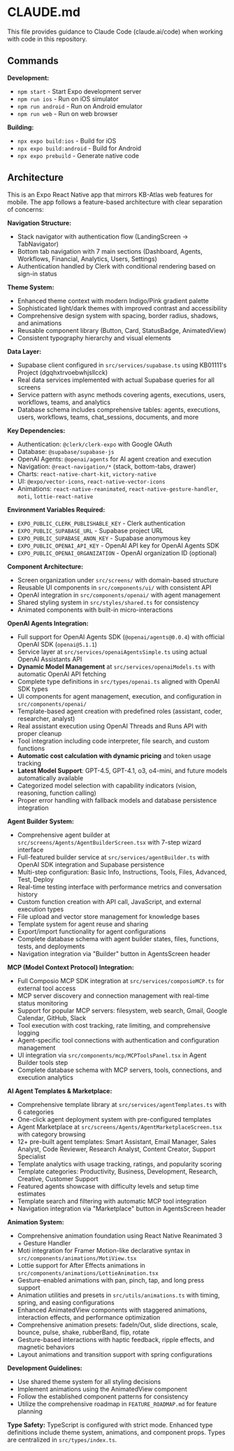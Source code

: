 # CLAUDE.md

This file provides guidance to Claude Code (claude.ai/code) when working with code in this repository.

## Commands

**Development:**
- `npm start` - Start Expo development server
- `npm run ios` - Run on iOS simulator  
- `npm run android` - Run on Android emulator
- `npm run web` - Run on web browser

**Building:**
- `npx expo build:ios` - Build for iOS
- `npx expo build:android` - Build for Android
- `npx expo prebuild` - Generate native code

## Architecture

This is an Expo React Native app that mirrors KB-Atlas web features for mobile. The app follows a feature-based architecture with clear separation of concerns:

**Navigation Structure:**
- Stack navigator with authentication flow (LandingScreen → TabNavigator)
- Bottom tab navigation with 7 main sections (Dashboard, Agents, Workflows, Financial, Analytics, Users, Settings)
- Authentication handled by Clerk with conditional rendering based on sign-in status

**Theme System:**
- Enhanced theme context with modern Indigo/Pink gradient palette
- Sophisticated light/dark themes with improved contrast and accessibility
- Comprehensive design system with spacing, border radius, shadows, and animations
- Reusable component library (Button, Card, StatusBadge, AnimatedView)
- Consistent typography hierarchy and visual elements

**Data Layer:**
- Supabase client configured in `src/services/supabase.ts` using KB01111's Project (dgqhxtrvoebwhjsllcck)
- Real data services implemented with actual Supabase queries for all screens
- Service pattern with async methods covering agents, executions, users, workflows, teams, and analytics
- Database schema includes comprehensive tables: agents, executions, users, workflows, teams, chat_sessions, documents, and more

**Key Dependencies:**
- Authentication: `@clerk/clerk-expo` with Google OAuth
- Database: `@supabase/supabase-js`
- OpenAI Agents: `@openai/agents` for AI agent creation and execution
- Navigation: `@react-navigation/*` (stack, bottom-tabs, drawer)
- Charts: `react-native-chart-kit`, `victory-native`
- UI: `@expo/vector-icons`, `react-native-vector-icons`
- Animations: `react-native-reanimated`, `react-native-gesture-handler`, `moti`, `lottie-react-native`

**Environment Variables Required:**
- `EXPO_PUBLIC_CLERK_PUBLISHABLE_KEY` - Clerk authentication
- `EXPO_PUBLIC_SUPABASE_URL` - Supabase project URL  
- `EXPO_PUBLIC_SUPABASE_ANON_KEY` - Supabase anonymous key
- `EXPO_PUBLIC_OPENAI_API_KEY` - OpenAI API key for OpenAI Agents SDK
- `EXPO_PUBLIC_OPENAI_ORGANIZATION` - OpenAI organization ID (optional)

**Component Architecture:**
- Screen organization under `src/screens/` with domain-based structure
- Reusable UI components in `src/components/ui/` with consistent API
- OpenAI integration in `src/components/openai/` with agent management
- Shared styling system in `src/styles/shared.ts` for consistency
- Animated components with built-in micro-interactions

**OpenAI Agents Integration:**
- Full support for OpenAI Agents SDK (`@openai/agents@0.0.4`) with official OpenAI SDK (`openai@5.1.1`)
- Service layer at `src/services/openaiAgentsSimple.ts` using actual OpenAI Assistants API
- **Dynamic Model Management** at `src/services/openaiModels.ts` with automatic OpenAI API fetching
- Complete type definitions in `src/types/openai.ts` aligned with OpenAI SDK types
- UI components for agent management, execution, and configuration in `src/components/openai/`
- Template-based agent creation with predefined roles (assistant, coder, researcher, analyst)
- Real assistant execution using OpenAI Threads and Runs API with proper cleanup
- Tool integration including code interpreter, file search, and custom functions
- **Automatic cost calculation with dynamic pricing** and token usage tracking
- **Latest Model Support**: GPT-4.5, GPT-4.1, o3, o4-mini, and future models automatically available
- Categorized model selection with capability indicators (vision, reasoning, function calling)
- Proper error handling with fallback models and database persistence integration

**Agent Builder System:**
- Comprehensive agent builder at `src/screens/Agents/AgentBuilderScreen.tsx` with 7-step wizard interface
- Full-featured builder service at `src/services/agentBuilder.ts` with OpenAI SDK integration and Supabase persistence
- Multi-step configuration: Basic Info, Instructions, Tools, Files, Advanced, Test, Deploy
- Real-time testing interface with performance metrics and conversation history
- Custom function creation with API call, JavaScript, and external execution types
- File upload and vector store management for knowledge bases
- Template system for agent reuse and sharing
- Export/import functionality for agent configurations
- Complete database schema with agent builder states, files, functions, tests, and deployments
- Navigation integration via "Builder" button in AgentsScreen header

**MCP (Model Context Protocol) Integration:**
- Full Composio MCP SDK integration at `src/services/composioMCP.ts` for external tool access
- MCP server discovery and connection management with real-time status monitoring
- Support for popular MCP servers: filesystem, web search, Gmail, Google Calendar, GitHub, Slack
- Tool execution with cost tracking, rate limiting, and comprehensive logging
- Agent-specific tool connections with authentication and configuration management
- UI integration via `src/components/mcp/MCPToolsPanel.tsx` in Agent Builder tools step
- Complete database schema with MCP servers, tools, connections, and execution analytics

**AI Agent Templates & Marketplace:**
- Comprehensive template library at `src/services/agentTemplates.ts` with 6 categories
- One-click agent deployment system with pre-configured templates
- Agent Marketplace at `src/screens/Agents/AgentMarketplaceScreen.tsx` with category browsing
- 12+ pre-built agent templates: Smart Assistant, Email Manager, Sales Analyst, Code Reviewer, Research Analyst, Content Creator, Support Specialist
- Template analytics with usage tracking, ratings, and popularity scoring
- Template categories: Productivity, Business, Development, Research, Creative, Customer Support
- Featured agents showcase with difficulty levels and setup time estimates
- Template search and filtering with automatic MCP tool integration
- Navigation integration via "Marketplace" button in AgentsScreen header

**Animation System:**
- Comprehensive animation foundation using React Native Reanimated 3 + Gesture Handler
- Moti integration for Framer Motion-like declarative syntax in `src/components/animations/MotiView.tsx`
- Lottie support for After Effects animations in `src/components/animations/LottieAnimation.tsx`
- Gesture-enabled animations with pan, pinch, tap, and long press support
- Animation utilities and presets in `src/utils/animations.ts` with timing, spring, and easing configurations
- Enhanced AnimatedView components with staggered animations, interaction effects, and performance optimization
- Comprehensive animation presets: fadeIn/Out, slide directions, scale, bounce, pulse, shake, rubberBand, flip, rotate
- Gesture-based interactions with haptic feedback, ripple effects, and magnetic behaviors
- Layout animations and transition support with spring configurations

**Development Guidelines:**
- Use shared theme system for all styling decisions
- Implement animations using the AnimatedView component
- Follow the established component patterns for consistency
- Utilize the comprehensive roadmap in `FEATURE_ROADMAP.md` for feature planning

**Type Safety:**
TypeScript is configured with strict mode. Enhanced type definitions include theme system, animations, and component props. Types are centralized in `src/types/index.ts`.